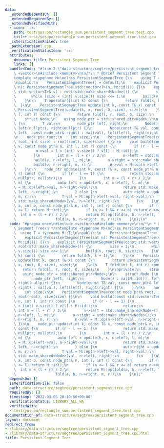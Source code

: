 ```yaml
---
data:
  _extendedDependsOn: []
  _extendedRequiredBy: []
  _extendedVerifiedWith:
  - icon: ':x:'
    path: test/yosupo/rectangle_sum.persistent_segment_tree.test.cpp
    title: test/yosupo/rectangle_sum.persistent_segment_tree.test.cpp
  _isVerificationFailed: true
  _pathExtension: cpp
  _verificationStatusIcon: ':x:'
  attributes:
    document_title: Persistent Segment Tree
    links: []
  bundledCode: "#line 2 \"data-structure/segtree/persistent_segment_tree.cpp\"\n#include\
    \ <vector>\n#include <memory>\n\n/*\n * @brief Persistent Segment Tree\n */\n\
    template <typename M>\nclass PersistentSegmentTree {\n    using T = typename M::T;\n\
    \npublic:\n    PersistentSegmentTree() = default;\n    explicit PersistentSegmentTree(int\
    \ n): PersistentSegmentTree(std::vector<T>(n, M::id())) {}\n    explicit PersistentSegmentTree(const\
    \ std::vector<T>& v) : root(std::make_shared<Node>()) {\n        size = 1;\n \
    \       while (size < (int) v.size()) size <<= 1;\n        build(v, root, 0, size);\n\
    \    }\n\n    T operator[](int k) const {\n        return fold(k, k + 1);\n  \
    \  }\n\n    PersistentSegmentTree update(int k, const T& x) const {\n        return\
    \ PersistentSegmentTree(update(k, x, root, 0, size), size);\n    }\n\n    T fold(int\
    \ l, int r) const {\n        return fold(l, r, root, 0, size);\n    }\n\nprivate:\n\
    \    struct Node;\n    using node_ptr = std::shared_ptr<Node>;\n\n    struct Node\
    \ {\n        T val;\n        node_ptr left, right;\n        Node() : val(M::id()),\
    \ left(nullptr), right(nullptr) {}\n        Node(const T& val, const node_ptr&\
    \ left, const node_ptr& right) : val(val), left(left), right(right) {}\n    };\n\
    \n    node_ptr root;\n    int size;\n\n    PersistentSegmentTree(const node_ptr&\
    \ root, int size) : root(root), size(size) {}\n\n    void build(const std::vector<T>&\
    \ v, const node_ptr& n, int l, int r) const {\n        if (r - l == 1) {\n   \
    \         n->val = l < (int) v.size() ? v[l] : M::id();\n            return;\n\
    \        }\n        int m = (l + r) / 2;\n        n->left = std::make_shared<Node>();\n\
    \        build(v, n->left, l, m);\n        n->right = std::make_shared<Node>();\n\
    \        build(v, n->right, m, r);\n        n->val = M::op(n->left->val, n->right->val);\n\
    \    }\n\n    node_ptr update(int k, const T& x, const node_ptr& n, int l, int\
    \ r) const {\n        if (r - l == 1) {\n            return std::make_shared<Node>(x,\
    \ nullptr, nullptr);\n        }\n        int m = (l + r) / 2;\n        if (k <\
    \ m) {\n            auto left = update(k, x, n->left, l, m);\n            T val\
    \ = M::op(left->val, n->right->val);\n            return std::make_shared<Node>(val,\
    \ left, n->right);\n        } else {\n            auto right = update(k, x, n->right,\
    \ m, r);\n            T val = M::op(n->left->val, right->val);\n            return\
    \ std::make_shared<Node>(val, n->left, right);\n        }\n    }\n\n    T fold(int\
    \ a, int b, const node_ptr& n, int l, int r) const {\n        if (r <= a || b\
    \ <= l) return M::id();\n        if (a <= l && r <= b) return n->val;\n      \
    \  int m = (l + r) / 2;\n        return M::op(fold(a, b, n->left, l, m),\n   \
    \                  fold(a, b, n->right, m, r));\n    }\n};\n"
  code: "#pragma once\n#include <vector>\n#include <memory>\n\n/*\n * @brief Persistent\
    \ Segment Tree\n */\ntemplate <typename M>\nclass PersistentSegmentTree {\n  \
    \  using T = typename M::T;\n\npublic:\n    PersistentSegmentTree() = default;\n\
    \    explicit PersistentSegmentTree(int n): PersistentSegmentTree(std::vector<T>(n,\
    \ M::id())) {}\n    explicit PersistentSegmentTree(const std::vector<T>& v) :\
    \ root(std::make_shared<Node>()) {\n        size = 1;\n        while (size < (int)\
    \ v.size()) size <<= 1;\n        build(v, root, 0, size);\n    }\n\n    T operator[](int\
    \ k) const {\n        return fold(k, k + 1);\n    }\n\n    PersistentSegmentTree\
    \ update(int k, const T& x) const {\n        return PersistentSegmentTree(update(k,\
    \ x, root, 0, size), size);\n    }\n\n    T fold(int l, int r) const {\n     \
    \   return fold(l, r, root, 0, size);\n    }\n\nprivate:\n    struct Node;\n \
    \   using node_ptr = std::shared_ptr<Node>;\n\n    struct Node {\n        T val;\n\
    \        node_ptr left, right;\n        Node() : val(M::id()), left(nullptr),\
    \ right(nullptr) {}\n        Node(const T& val, const node_ptr& left, const node_ptr&\
    \ right) : val(val), left(left), right(right) {}\n    };\n\n    node_ptr root;\n\
    \    int size;\n\n    PersistentSegmentTree(const node_ptr& root, int size) :\
    \ root(root), size(size) {}\n\n    void build(const std::vector<T>& v, const node_ptr&\
    \ n, int l, int r) const {\n        if (r - l == 1) {\n            n->val = l\
    \ < (int) v.size() ? v[l] : M::id();\n            return;\n        }\n       \
    \ int m = (l + r) / 2;\n        n->left = std::make_shared<Node>();\n        build(v,\
    \ n->left, l, m);\n        n->right = std::make_shared<Node>();\n        build(v,\
    \ n->right, m, r);\n        n->val = M::op(n->left->val, n->right->val);\n   \
    \ }\n\n    node_ptr update(int k, const T& x, const node_ptr& n, int l, int r)\
    \ const {\n        if (r - l == 1) {\n            return std::make_shared<Node>(x,\
    \ nullptr, nullptr);\n        }\n        int m = (l + r) / 2;\n        if (k <\
    \ m) {\n            auto left = update(k, x, n->left, l, m);\n            T val\
    \ = M::op(left->val, n->right->val);\n            return std::make_shared<Node>(val,\
    \ left, n->right);\n        } else {\n            auto right = update(k, x, n->right,\
    \ m, r);\n            T val = M::op(n->left->val, right->val);\n            return\
    \ std::make_shared<Node>(val, n->left, right);\n        }\n    }\n\n    T fold(int\
    \ a, int b, const node_ptr& n, int l, int r) const {\n        if (r <= a || b\
    \ <= l) return M::id();\n        if (a <= l && r <= b) return n->val;\n      \
    \  int m = (l + r) / 2;\n        return M::op(fold(a, b, n->left, l, m),\n   \
    \                  fold(a, b, n->right, m, r));\n    }\n};"
  dependsOn: []
  isVerificationFile: false
  path: data-structure/segtree/persistent_segment_tree.cpp
  requiredBy: []
  timestamp: '2022-03-06 20:10:50+09:00'
  verificationStatus: LIBRARY_ALL_WA
  verifiedWith:
  - test/yosupo/rectangle_sum.persistent_segment_tree.test.cpp
documentation_of: data-structure/segtree/persistent_segment_tree.cpp
layout: document
redirect_from:
- /library/data-structure/segtree/persistent_segment_tree.cpp
- /library/data-structure/segtree/persistent_segment_tree.cpp.html
title: Persistent Segment Tree
---
```

